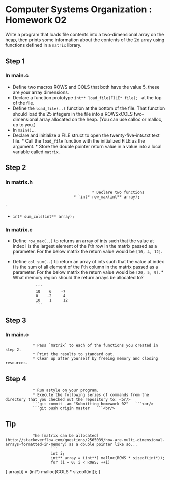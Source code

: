 # Computer Systems Organization : Homework 02

Write a program that loads file contents into a two-dimensional array on the heap, then prints some information about the contents of the 2d array using functions defined in a `matrix` library.

## Step 1

### In main.c

* Define two macros ROWS and COLS that both have the value 5, these are your array dimensions.
* Declare a function prototype `int** load_file(FILE* file);
` at the top of the file.
* Define the `load_file(..)` function at the bottom of the file. That function should load the 25 integers in the file into a ROWSxCOLS two-dimensional array allocated on the heap. (You can use calloc or malloc, up to you.)
* In `main()`...
* Declare and initialize a FILE struct to open the twenty-five-ints.txt text file.
        * Call the `load_file` function with the initialized FILE as the argument.
        * Store the double pointer return value in a value into a local variable called `matrix`.

## Step 2

### In matrix.h

                                          * Declare two functions
                                  * `int* row_max(int** array);
`
* `int* sum_cols(int** array);
`

### In matrix.c

* Define `row_max(..)` to returns an array of ints such that the value at index i is the largest element of the i'th row in the matrix passed as a parameter. For the below matrix the return value would be `[10, 4, 12]`.
* Define `col_sum(..)` to return an array of ints such that the value at index i is the sum of all element of the i'th column in the matrix passed as a parameter. For the below matrix the return value would be `[20, 5, 9]`.
        * What memory region should the return arrays be allocated to?

                ```
                10    6    -7
                0    -2     4
                10    1     12
                ```

## Step 3

### In main.c

                * Pass `matrix` to each of the functions you created in step 2.
                * Print the results to standard out.
                * Clean up after yourself by freeing memory and closing resources.

## Step 4

                * Run astyle on your program.
                * Execute the following series of commands from the directory that you checked out the repository to: <br/>
                ```git commit -am "Submitting homework 02"   ```<br/>
                ```git push origin master   ```<br/>

## Tip

                The [matrix can be allocated](http://stackoverflow.com/questions/2565039/how-are-multi-dimensional-arrays-formatted-in-memory) as a double pointer like so...
                        ```
                        int i;
                        int** array = (int**) malloc(ROWS * sizeof(int*));
                        for (i = 0; i < ROWS; ++i)
{
array[i] = (int*) malloc(COLS * sizeof(int));
}
```


